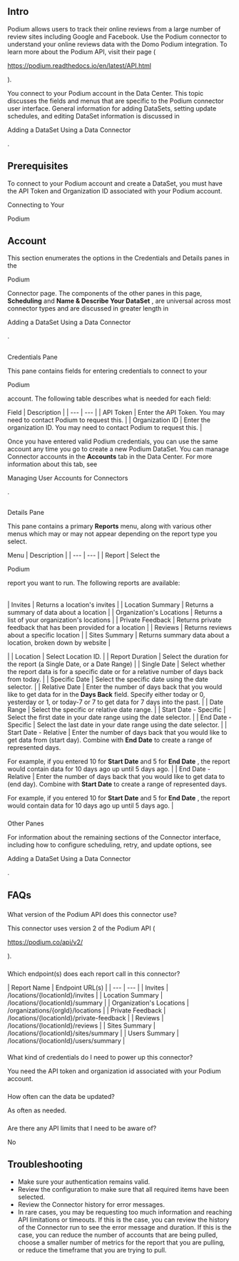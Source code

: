 

Intro
-------

Podium allows users to track their online reviews from a large number of review sites including Google and Facebook. Use the Podium connector to understand your online reviews data with the Domo Podium integration. To learn more about the Podium API, visit their page (

https://podium.readthedocs.io/en/latest/API.html

).


 You connect to your Podium account in the Data Center. This topic discusses the fields and menus that are specific to the Podium connector user interface. General information for adding DataSets, setting update schedules, and editing DataSet information is discussed in

Adding a DataSet Using a Data Connector

.


 Prerequisites
---------------


 To connect to your Podium account and create a DataSet, you must have the API Token and Organization ID associated with your Podium account.

Connecting to Your

Podium

Account
-----------------------------------------

This section enumerates the options in the Credentials and Details panes in the

Podium

Connector page. The components of the other panes in this page,
 **Scheduling**
 and
 **Name & Describe Your DataSet**
 , are universal across most connector types and are discussed in greater length in

Adding a DataSet Using a Data Connector

.

##
 Credentials Pane

This pane contains fields for entering credentials to connect to your

Podium

account. The following table describes what is needed for each field:


 Field
  |
 Description
  |
| --- | --- |
|
 API Token
  |
 Enter the API Token. You may need to contact Podium to request this.
  |
|
 Organization ID
  |
 Enter the organization ID. You may need to contact Podium to request this.
  |

Once you have entered valid Podium credentials, you can use the same account any time you go to create a new Podium DataSet. You can manage Connector accounts in the
 **Accounts**
 tab in the Data Center. For more information about this tab, see

Managing User Accounts for Connectors

.

##
 Details Pane

This pane contains a primary
 **Reports**
 menu, along with various other menus which may or may not appear depending on the report type you select.


 Menu
  |
 Description
  |
| --- | --- |
|
 Report
  |
 Select the

Podium

report you want to run. The following reports are available:


|  |  |
| --- | --- |
|
 Invites
  |
 Returns a location's invites
  |
|
 Location Summary
  |
 Returns a summary of data about a location
  |
|
 Organization's Locations
  |
 Returns a list of your organization's locations
  |
|
 Private Feedback
  |
 Returns private feedback that has been provided for a location
  |
|
 Reviews
  |
 Returns reviews about a specific location
  |
|
 Sites Summary
  |
 Returns summary data about a location, broken down by website
  |

|
|
 Location
  |
 Select Location ID.
  |
|
 Report Duration
  |
 Select the duration for the report (a Single Date, or a Date Range)
  |
|
 Single Date
  |
 Select whether the report data is for a specific date or for a relative number of days back from today.
  |
|
 Specific Date
  |
 Select the specific date using the date selector.
  |
|
 Relative Date
  |
 Enter the number of days back that you would like to get data for in the
 ****Days Back****
 field. Specify either today or 0, yesterday or 1, or today-7 or 7 to get data for 7 days into the past.
  |
|
 Date Range
  |
 Select the specific or relative date range.
  |
|
 Start Date - Specific
  |
 Select the first date in your date range using the date selector.
  |
|
 End Date - Specific
  |
 Select the last date in your date range using the date selector.
  |
|
 Start Date - Relative
  |
 Enter the number of days back that you would like to get data from (start day). Combine with
 ****************End Date****************
 to create a range of represented days.


 For example, if you entered 10 for
 ****************Start Date****************
 and 5 for
 ****************End Date****************
 , the report would contain data for 10 days ago up until 5 days ago.
  |
|
 End Date - Relative
  |
 Enter the number of days back that you would like to get data to (end day). Combine with
 ****************Start Date****************
 to create a range of represented days.


 For example, if you entered 10 for
 ****************Start Date****************
 and 5 for
 ****************End Date****************
 , the report would contain data for 10 days ago up until 5 days ago.
  |


###
 Other Panes

For information about the remaining sections of the Connector interface, including how to configure scheduling, retry, and update options, see

Adding a DataSet Using a Data Connector

.


 FAQs
------

###

What version of the Podium API does this connector use?

This connector uses version 2 of the Podium API (

https://podium.co/api/v2/

).

###

Which endpoint(s) does each report call in this connector?


|
 Report Name
  |
 Endpoint URL(s)
  |
| --- | --- |
|
 Invites
  |
 /locations/{locationId}/invites
  |
|
 Location Summary
  |
 /locations/{locationId}/summary
  |
|
 Organization's Locations
  |
 /organizations/{orgId}/locations
  |
|
 Private Feedback
  |
 /locations/{locationId}/private-feedback
  |
|
 Reviews
  |
 /locations/{locationId}/reviews
  |
|
 Sites Summary
  |
 /locations/{locationId}/sites/summary
  |
|
 Users Summary
  |
 /locations/{locationId}/users/summary
  |


####

What kind of credentials do I need to power up this connector?

You need the API token and organization id associated with your Podium account.

###

How often can the data be updated?

As often as needed.

###

Are there any API limits that I need to be aware of?

No

Troubleshooting
-----------------


* Make sure your authentication remains valid.
* Review the configuration to make sure that all required items have been selected.
* Review the Connector history for error messages.
* In rare cases, you may be requesting too much information and reaching API limitations or timeouts. If this is the case, you can review the history of the Connector run to see the error message and duration. If this is the case, you can reduce the number of accounts that are being pulled, choose a smaller number of metrics for the report that you are pulling, or reduce the timeframe that you are trying to pull.


